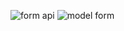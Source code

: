 ![form api](https://github.com/ariaanahmed/14.5-Practice-Day-1---django/assets/121677432/ec8a2bab-bab8-4ce3-9020-6cb307fce9f0)
![model form](https://github.com/ariaanahmed/14.5-Practice-Day-1---django/assets/121677432/20065709-520b-4331-b200-acba804f89f9)
